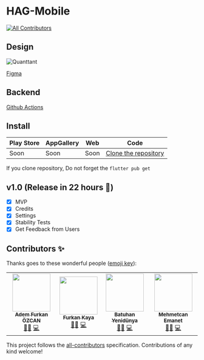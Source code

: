# HAG-Mobile
<!-- ALL-CONTRIBUTORS-BADGE:START - Do not remove or modify this section -->
[![All Contributors](https://img.shields.io/badge/all_contributors-3-orange.svg?style=flat-square)](#contributors-)
<!-- ALL-CONTRIBUTORS-BADGE:END -->



## Design

![Quanttant](https://user-images.githubusercontent.com/23127261/104778522-87c8fa00-578e-11eb-8f4b-5b6f9bf7216d.png)

[Figma](https://www.figma.com/file/End98E0PyTxwL9LnLMGYXD/HAG?node-id=0%3A1)

## Backend

[Github Actions](https://github.com/Quanttant/HAG-Datalog.git)

## Install

|Play Store|AppGallery|Web|Code|
|--|--|--|--|
|Soon|Soon|Soon|[Clone the repository](https://github.com/Quanttant/HAG-Mobil.git)|

 If you clone repository, Do not forget the  `flutter pub get` 

## v1.0 (Release in 22 hours 💪) 
- [x] MVP
- [x] Credits
- [x] Settings
- [x] Stability Tests
- [x] Get Feedback from Users

## Contributors ✨

Thanks goes to these wonderful people ([emoji key](https://allcontributors.org/docs/en/emoji-key)):

<!-- ALL-CONTRIBUTORS-LIST:START - Do not remove or modify this section -->
<!-- prettier-ignore-start -->
<!-- markdownlint-disable -->
<table>
  <tr>
    <td align="center"><a href="https://ademfurkan.com/"><img src="https://avatars0.githubusercontent.com/u/21019611?v=4" width="100px;" alt=""/><br /><sub><b>Adem Furkan ÖZCAN</b></sub></a><br /><a href="#design-Adem68" title="Design">🎨</a><a href="#maintenance-Adem68" title="Maintenance">🚧</a> <a href="https://github.com/Quanttant/HAG-Mobil/commits?author=Adem68" title="Code">💻</a> </td>
    <td align="center"><a href="https://iamfurkan.com"><img src="https://avatars3.githubusercontent.com/u/23127261?v=4" width="100px;" alt=""/><br /><sub><b>Furkan Kaya</b></sub></a><br /><a href="#design-Wijt" title="Design">🎨</a><a href="#maintenance-Wijt" title="Maintenance">🚧</a>  <a href="https://github.com/Quanttant/HAG-Mobil/commits?author=Wijt" title="Code">💻</a></td>
    <td align="center"><a href="batuhanyenidunya.com"><img src="https://avatars2.githubusercontent.com/u/44680817?s=460&u=d5c8f9ef2f5ce5362d1527f08d62e54f3d27457e&v=4" width="100px;" alt=""/><br /><sub><b>Batuhan Yenidünya</b></sub></a><br /><a href="#design-batuhanyndny" title="Design">🎨</a><a href="#maintenance-batuhanyndny" title="Maintenance">🚧</a>  <a href="https://github.com/Quanttant/HAG-Mobil/commits?author=batuhanyndny" title="Code">💻</a></td>
    <td align="center"><a href="https://mehmetcanemanet.com/#/"><img src="https://avatars2.githubusercontent.com/u/44415149?s=460&u=54afb377d0f92cc53c85c2c09864417f5a9237bc&v=4" width="100px;" alt=""/><br /><sub><b>Mehmetcan Emanet</b></sub></a><br /><a href="#design-emanet" title="Design">🎨</a><a href="#maintenance-emanet" title="Maintenance">🚧</a>  <a href="https://github.com/Quanttant/HAG-Mobil/commits?author=emanet" title="Code">💻</a></td>
  </tr>
</table>

<!-- markdownlint-enable -->
<!-- prettier-ignore-end -->
<!-- ALL-CONTRIBUTORS-LIST:END -->

This project follows the [all-contributors](https://github.com/all-contributors/all-contributors) specification. Contributions of any kind welcome!
